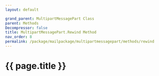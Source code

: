 ```yaml
---
layout: default

grand_parent: MultipartMessagePart Class
parent: Methods
Decompressor: false
title: MultipartMessagePart.Rewind Method
nav_order: 8
permalink: /package/mailpackage/multipartmessagepart/methods/rewind
---
```

# {{ page.title }}